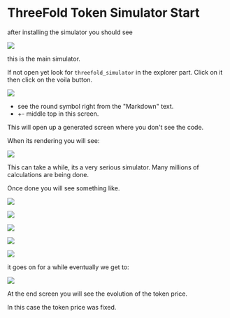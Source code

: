 
# ThreeFold Token Simulator Start

after installing the simulator you should see


![](./img/tft_simulator.png)

this is the main simulator.

If not open yet look for ```threefold_simulator``` in the explorer part.
Click on it then click on the voila button.

![](./img/voila_button.png)

- see the round symbol right from the "Markdown" text.
- +- middle top in this screen.

This will open up a generated screen where you don't see the code.

When its rendering you will see:

![](./img/rendering.png)

This can take a while, its a very serious simulator.
Many millions of calculations are being done.

Once done you will see something like.


![](./img/simulation11.png)

![](./img/simulation22.png)

![](./img/simulation31.png)

![](./img/simulation41.png)

![](./img/simulator51.png)

it goes on for a while eventually we get to:

![](./img/simulation101.png)

At the end screen you will see the evolution of the token price.

In this case the token price was fixed.

